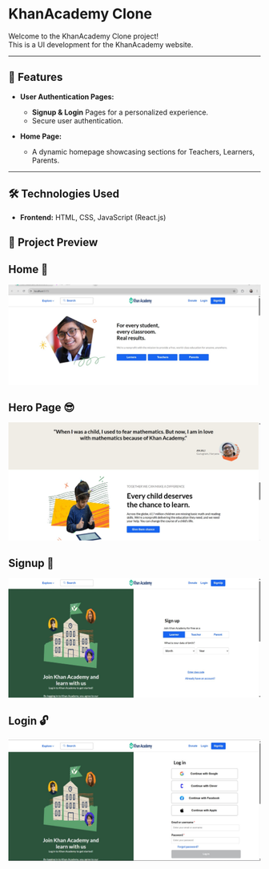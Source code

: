 # KhanAcademy Clone

Welcome to the KhanAcademy Clone project!  
This is a UI development for the KhanAcademy website.

---

## 🚀 Features

- **User Authentication Pages:**

  - **Signup & Login** Pages for a personalized experience.
  - Secure user authentication.

- **Home Page:**

  - A dynamic homepage showcasing sections for Teachers, Learners, Parents.

---

## 🛠️ Technologies Used

- **Frontend:** HTML, CSS, JavaScript (React.js)

## 📂 Project Preview

## Home 🏡

![Home Page](./src/assets/projectImages/Home.jpeg)

## Hero Page 😎

![Hero Section](./src/assets/projectImages/Hero.jpeg)

## Signup 🔐

![Signup Page](./src/assets/projectImages/Signup.jpeg)

## Login 🔓

![Login](./src//assets/projectImages/Login.jpeg)
